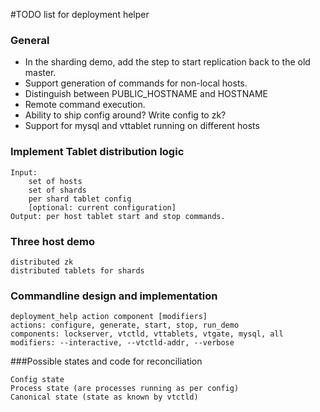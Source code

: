 

#TODO list for deployment helper

### General
  * In the sharding demo, add the step to start replication back to the old master.
  * Support generation of commands for non-local hosts.
  * Distinguish between PUBLIC_HOSTNAME and HOSTNAME
  * Remote command execution.
  * Ability to ship config around? Write config to zk?
  * Support for mysql and vttablet running on different hosts

### Implement Tablet distribution logic
    Input:
        set of hosts
        set of shards
        per shard tablet config
        [optional: current configuration]
    Output: per host tablet start and stop commands.

### Three host demo
	distributed zk
	distributed tablets for shards
	
### Commandline design and implementation
	deployment_help action component [modifiers]
	actions: configure, generate, start, stop, run_demo
	components: lockserver, vtctld, vttablets, vtgate, mysql, all
	modifiers: --interactive, --vtctld-addr, --verbose

###Possible states and code for reconciliation

	Config state
	Process state (are processes running as per config)
	Canonical state (state as known by vtctld)

